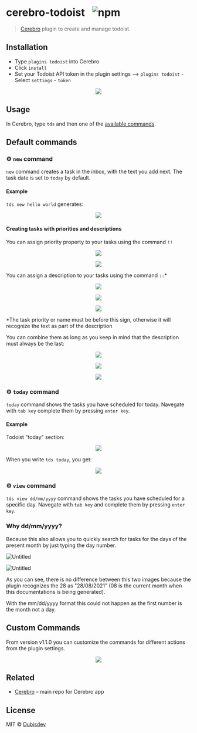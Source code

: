 # cerebro-todoist &nbsp; ![npm](https://img.shields.io/npm/v/cerebro-todoist?color=green)

> [Cerebro](https://cerebroapp.com) plugin to create and manage todoist.

## Installation

- Type `plugins todoist` into Cerebro
- Click `install`
- Set your Todoist API token in the plugin settings --> `plugins todoist` - Select `settings` - `token`

<p align="center">
  <img src="https://github.com/dubisdev/cerebro-todoist/raw/master/readme_files/settings_token.png">
</p>

## Usage

In Cerebro, type `tds` and then one of the [available commands](#available-commands).

## Default commands

### ⚙ `new` command

`new` command creates a task in the inbox, with the text you add next. The task date is set to `today` by default.

#### Example

`tds new hello world` generates:

<p align="center">
  <img src="https://github.com/dubisdev/cerebro-todoist/raw/master/readme_files/new_note.png">
</p>

#### Creating tasks with priorities and descriptions

You can assign priority property to your tasks using the command `!!`

<p align="center">
  <img src="https://github.com/dubisdev/cerebro-todoist/raw/master/readme_files/priority_cerebro.png">
</p>
<p align="center">
  <img src="https://github.com/dubisdev/cerebro-todoist/raw/master/readme_files/priority_todoist.png">
</p>

You can assign a description to your tasks using the command `::`\*

<p align="center">
  <img src="https://github.com/dubisdev/cerebro-todoist/raw/master/readme_files/description_cerebro.png">
</p>
<p align="center">
  <img src="https://github.com/dubisdev/cerebro-todoist/raw/master/readme_files/description1_todoist.png">
</p>
<p align="center">
  <img src="https://github.com/dubisdev/cerebro-todoist/raw/master/readme_files/description_todoist.png">
</p>

\*The task priority or name must be before this sign, otherwise it will recognize the text as part of the description

You can combine them as long as you keep in mind that the description must always be the last:

<p align="center">
  <img src="https://github.com/dubisdev/cerebro-todoist/raw/master/readme_files/combined_cerebro.png">
</p>
<p align="center">
  <img src="https://github.com/dubisdev/cerebro-todoist/raw/master/readme_files/combined1_todoist.png">
</p>
<p align="center">
  <img src="https://github.com/dubisdev/cerebro-todoist/raw/master/readme_files/combined_todoist.png">
</p>

### ⚙ `today` command

`today` command shows the tasks you have scheduled for today.
Navegate with `tab key` complete them by pressing `enter key`.

#### Example

Todoist "today" section:

<p align="center">
  <img src="https://github.com/dubisdev/cerebro-todoist/raw/master/readme_files/today_todoist.png">
</p>

When you write `tds today`, you get:

<p align="center">
  <img src="https://raw.githubusercontent.com/dubisdev/cerebro-todoist/master/readme_files/today_cerebro.png">
</p>

### ⚙ `view` command

`tds view dd/mm/yyyy` command shows the tasks you have scheduled for a specific day. Navegate with `tab key` and complete them by pressing `enter key`.

### Why dd/mm/yyyy?

Because this also allows you to quickly search for tasks for the days of the present month by just typing the day number.

![Untitled](https://s3.us-west-2.amazonaws.com/secure.notion-static.com/8a090ac7-648f-44ee-8aae-0bcb936c3407/Untitled.png?X-Amz-Algorithm=AWS4-HMAC-SHA256&X-Amz-Credential=AKIAT73L2G45O3KS52Y5%2F20210817%2Fus-west-2%2Fs3%2Faws4_request&X-Amz-Date=20210817T133821Z&X-Amz-Expires=86400&X-Amz-Signature=1fa4f4ed298f63585b66d482efe82b6c47de9331d8dcf2afbe62a64000f1e171&X-Amz-SignedHeaders=host&response-content-disposition=filename%20%3D%22Untitled.png%22)

![Untitled](https://s3.us-west-2.amazonaws.com/secure.notion-static.com/dfb3eeb3-0380-426e-934a-e8181542a549/Untitled.png?X-Amz-Algorithm=AWS4-HMAC-SHA256&X-Amz-Credential=AKIAT73L2G45O3KS52Y5%2F20210817%2Fus-west-2%2Fs3%2Faws4_request&X-Amz-Date=20210817T133905Z&X-Amz-Expires=86400&X-Amz-Signature=12eb1ae56e7643ecc7f8e891e4b303bd546694cd1b14c8b0eb66048ad364c1b4&X-Amz-SignedHeaders=host&response-content-disposition=filename%20%3D%22Untitled.png%22)

As you can see, there is no difference between this two images because the plugin recognizes the 28 as "28/08/2021" (08 is the current month when this documentations is being generated).

With the mm/dd/yyyy format this could not happen as the first number is the month not a day.

## Custom Commands

From version v1.1.0 you can customize the commands for different actions from the plugin settings.

<p align="center">
  <img src="https://raw.githubusercontent.com/dubisdev/cerebro-todoist/master/readme_files/custom_commands.png">
</p>

## Related

- [Cerebro](http://github.com/KELiON/cerebro) – main repo for Cerebro app

## License

MIT © [Dubisdev](https://dubis.dev)
